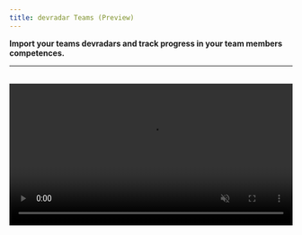```yaml
---
title: devradar Teams (Preview)
---
```


**Import your teams devradars and track progress in your team members competences.**

---

<br />

<video autoplay loop muted width="100%">
  <source src="/videos/teams-preview.webm" type="video/webm">
  Sorry, your browser doesn't support embedded videos.
</video>
